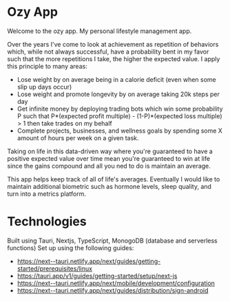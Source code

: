 # Ozy App

Welcome to the ozy app. My personal lifestyle management app.

Over the years I've come to look at achievement as repetition of behaviors which, while not always successful,
have a probability bent in my favor such that the more repetitions I take, the higher the expected value. I apply this principle to many areas:
- Lose weight by on average being in a calorie deficit (even when some slip up days occur)
- Lose weight and promote longevity by on average taking 20k steps per day
- Get infinite money by deploying trading bots which win some probability P such that P*(expected profit multiple) - (1-P)*(expected loss multiple) > 1 then take trades on my behalf
- Complete projects, businesses, and wellness goals by spending some X amount of hours per week on a given task.

Taking on life in this data-driven way where you're guaranteed to have a positive expected value over time mean you're guaranteed to win at life since the gains compound and all you ned to do is maintain an average.

This app helps keep track of all of life's averages. Eventually I would like to maintain additional biometric such as hormone levels, sleep quality, and turn into a metrics platform.

# Technologies

Built using Tauri, Nextjs, TypeScript, MonogoDB (database and serverless functions)
Set up using the following guides:
- https://next--tauri.netlify.app/next/guides/getting-started/prerequisites/linux
- https://tauri.app/v1/guides/getting-started/setup/next-js
- https://next--tauri.netlify.app/next/mobile/development/configuration
- https://next--tauri.netlify.app/next/guides/distribution/sign-android
